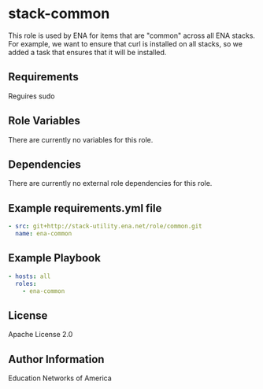 stack-common
=========

This role is used by ENA for items that are "common" across all ENA stacks.  For example, we want to ensure that curl is
installed on all stacks, so we added a task that ensures that it will be installed.

Requirements
------------

Reguires sudo


Role Variables
--------------

There are currently no variables for this role.

Dependencies
------------

There are currently no external role dependencies for this role.

Example requirements.yml file
-----------------------------
```yaml
- src: git+http://stack-utility.ena.net/role/common.git
  name: ena-common
```

Example Playbook
----------------
```yaml
- hosts: all
  roles:
    - ena-common
```

License
-------

Apache License 2.0

Author Information
------------------

Education Networks of America
